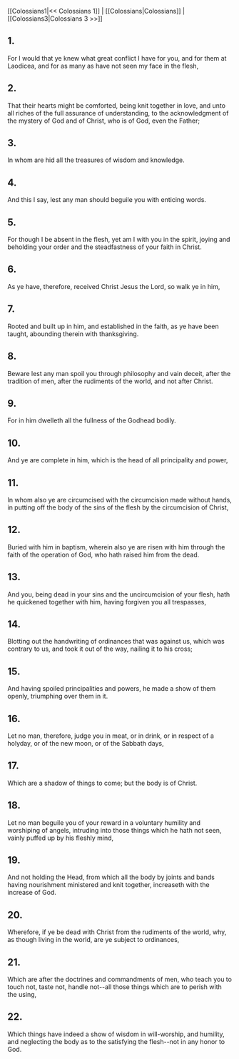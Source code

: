 [[Colossians1|<< Colossians 1]] | [[Colossians|Colossians]] | [[Colossians3|Colossians 3 >>]]
## 1.
For I would that ye knew what great conflict I have for you, and for them at Laodicea, and for as many as have not seen my face in the flesh,
## 2.
That their hearts might be comforted, being knit together in love, and unto all riches of the full assurance of understanding, to the acknowledgment of the mystery of God and of Christ, who is of God, even the Father;
## 3.
In whom are hid all the treasures of wisdom and knowledge.
## 4.
And this I say, lest any man should beguile you with enticing words.
## 5.
For though I be absent in the flesh, yet am I with you in the spirit, joying and beholding your order and the steadfastness of your faith in Christ.
## 6.
As ye have, therefore, received Christ Jesus the Lord, so walk ye in him,
## 7.
Rooted and built up in him, and established in the faith, as ye have been taught, abounding therein with thanksgiving.
## 8.
Beware lest any man spoil you through philosophy and vain deceit, after the tradition of men, after the rudiments of the world, and not after Christ.
## 9.
For in him dwelleth all the fullness of the Godhead bodily.
## 10.
And ye are complete in him, which is the head of all principality and power,
## 11.
In whom also ye are circumcised with the circumcision made without hands, in putting off the body of the sins of the flesh by the circumcision of Christ,
## 12.
Buried with him in baptism, wherein also ye are risen with him through the faith of the operation of God, who hath raised him from the dead.
## 13.
And you, being dead in your sins and the uncircumcision of your flesh, hath he quickened together with him, having forgiven you all trespasses,
## 14.
Blotting out the handwriting of ordinances that was against us, which was contrary to us, and took it out of the way, nailing it to his cross;
## 15.
And having spoiled principalities and powers, he made a show of them openly, triumphing over them in it.
## 16.
Let no man, therefore, judge you in meat, or in drink, or in respect of a holyday, or of the new moon, or of the Sabbath days,
## 17.
Which are a shadow of things to come; but the body is of Christ.
## 18.
Let no man beguile you of your reward in a voluntary humility and worshiping of angels, intruding into those things which he hath not seen, vainly puffed up by his fleshly mind,
## 19.
And not holding the Head, from which all the body by joints and bands having nourishment ministered and knit together, increaseth with the increase of God.
## 20.
Wherefore, if ye be dead with Christ from the rudiments of the world, why, as though living in the world, are ye subject to ordinances,
## 21.
Which are after the doctrines and commandments of men, who teach you to touch not, taste not, handle not\--all those things which are to perish with the using,
## 22.
Which things have indeed a show of wisdom in will-worship, and humility, and neglecting the body as to the satisfying the flesh\--not in any honor to God.

